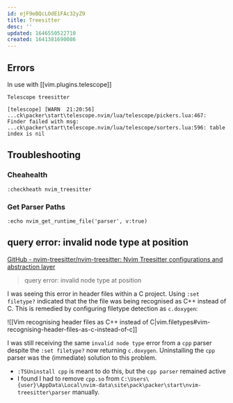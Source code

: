 ```yaml
---
id: ejF9eBQcLOdE1FAc32yZ9
title: Treesitter
desc: ''
updated: 1646550522710
created: 1641381690086
---
```



## Errors


In use with [[vim.plugins.telescope]]

`Telescope treesitter`

```
[telescope] [WARN  21:20:56] ...ck\packer\start\telescope.nvim/lua/telescope/pickers.lua:467: Finder failed with msg:  ...ck\packer\start\telescope.nvim/lua/telescope/sorters.lua:596: table index is nil
```

## Troubleshooting

### Cheahealth

`:checkheath nvim_treesitter`

### Get Parser Paths

`:echo nvim_get_runtime_file('parser', v:true)`


## query error: invalid node type at position

[GitHub - nvim-treesitter/nvim-treesitter: Nvim Treesitter configurations and abstraction layer](https://github.com/nvim-treesitter/nvim-treesitter#i-get-query-error-invalid-node-type-at-position)

> query error: invalid node type at position

I was seeing this error in header files within a C project. Using `:set filetype?` indicated that the the file was being recognised as C++ instead of C. This is remedied by configuring filetype detection as `c.doxygen`:

![[Vim recognising header files as C++ instead of C|vim.filetypes#vim-recognising-header-files-as-c-instead-of-c]]

I was still receiving the same `invalid node type` error from a `cpp` parser despite the `:set filetype?` now returning `c.doxygen`. Uninstalling the `cpp` parser was the (immediate) solution to this problem.

- `:TSUninstall cpp` is meant to do this, but the `cpp parser` remained active
- I found I had to remove `cpp.so` from `C:\Users\{user}\AppData\Local\nvim-data\site\pack\packer\start\nvim-treesitter\parser` manually.
